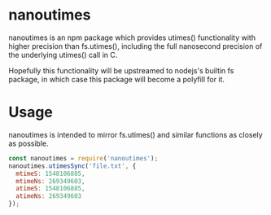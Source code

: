 # nanoutimes

nanoutimes is an npm package which provides utimes() functionality with higher precision than fs.utimes(), including the full nanosecond precision of the underlying utimes() call in C.

Hopefully this functionality will be upstreamed to nodejs's builtin fs package, in which case this package will become a polyfill for it.

# Usage

nanoutimes is intended to mirror fs.utimes() and similar functions as closely as possible.

```javascript
const nanoutimes = require('nanoutimes');
nanoutimes.utimesSync('file.txt', {
  mtimeS: 1548106885,
  mtimeNs: 269349603,
  atimeS: 1548106885,
  atimeNs: 269349603
});
```
